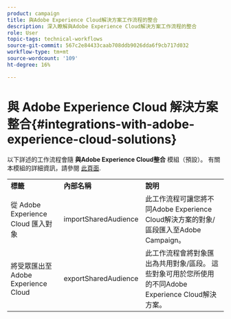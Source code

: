 ```yaml
---
product: campaign
title: 與Adobe Experience Cloud解決方案工作流程的整合
description: 深入瞭解與Adobe Experience Cloud解決方案工作流程的整合
role: User
topic-tags: technical-workflows
source-git-commit: 567c2e84433caab708ddb9026dda6f9cb717d032
workflow-type: tm+mt
source-wordcount: '109'
ht-degree: 16%

---
```



# 與 Adobe Experience Cloud 解決方案整合{#integrations-with-adobe-experience-cloud-solutions}

以下詳述的工作流程會隨 **與Adobe Experience Cloud整合** 模組（預設）。 有關本模組的詳細資訊，請參閱 [此頁面](../../v8/connect/integration.md).

<table> 
 <tbody> 
  <tr> 
   <td> <strong>標籤</strong><br /> </td> 
   <td> <strong>內部名稱</strong><br /> </td> 
   <td> <strong>說明</strong><br /> </td> 
  </tr> 
  <tr> 
   <td> <span class="uicontrol">從 Adobe Experience Cloud 匯入對象</span> <br /> </td> 
   <td> <span class="uicontrol">importSharedAudience</span> <br /> </td> 
   <td> 此工作流程可讓您將不同Adobe Experience Cloud解決方案的對象/區段匯入至Adobe Campaign。<br /> </td> 
  </tr> 
  <tr> 
   <td> <span class="uicontrol">將受眾匯出至Adobe Experience Cloud</span> <br /> </td> 
   <td> <span class="uicontrol">exportSharedAudience</span> <br /> </td> 
   <td> 此工作流程會將對象匯出為共用對象/區段。 這些對象可用於您所使用的不同Adobe Experience Cloud解決方案。<br /> </td> 
  </tr> 
 </tbody> 
</table>

